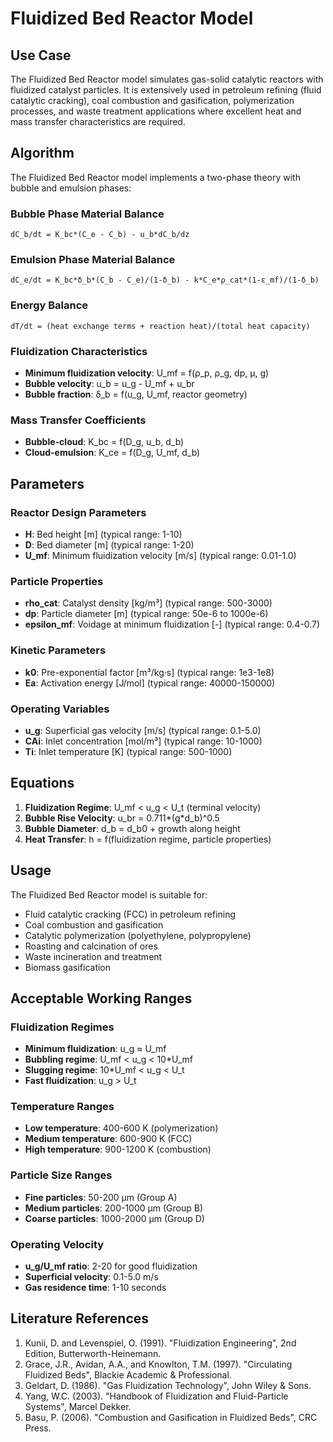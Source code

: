 # Fluidized Bed Reactor Model

## Use Case

The Fluidized Bed Reactor model simulates gas-solid catalytic reactors with fluidized catalyst particles. It is extensively used in petroleum refining (fluid catalytic cracking), coal combustion and gasification, polymerization processes, and waste treatment applications where excellent heat and mass transfer characteristics are required.

## Algorithm

The Fluidized Bed Reactor model implements a two-phase theory with bubble and emulsion phases:

### Bubble Phase Material Balance
```
dC_b/dt = K_bc*(C_e - C_b) - u_b*dC_b/dz
```

### Emulsion Phase Material Balance
```
dC_e/dt = K_bc*δ_b*(C_b - C_e)/(1-δ_b) - k*C_e*ρ_cat*(1-ε_mf)/(1-δ_b)
```

### Energy Balance
```
dT/dt = (heat exchange terms + reaction heat)/(total heat capacity)
```

### Fluidization Characteristics
- **Minimum fluidization velocity**: U_mf = f(ρ_p, ρ_g, dp, μ, g)
- **Bubble velocity**: u_b = u_g - U_mf + u_br
- **Bubble fraction**: δ_b = f(u_g, U_mf, reactor geometry)

### Mass Transfer Coefficients
- **Bubble-cloud**: K_bc = f(D_g, u_b, d_b)
- **Cloud-emulsion**: K_ce = f(D_g, U_mf, d_b)

## Parameters

### Reactor Design Parameters
- **H**: Bed height [m] (typical range: 1-10)
- **D**: Bed diameter [m] (typical range: 1-20)
- **U_mf**: Minimum fluidization velocity [m/s] (typical range: 0.01-1.0)

### Particle Properties
- **rho_cat**: Catalyst density [kg/m³] (typical range: 500-3000)
- **dp**: Particle diameter [m] (typical range: 50e-6 to 1000e-6)
- **epsilon_mf**: Voidage at minimum fluidization [-] (typical range: 0.4-0.7)

### Kinetic Parameters
- **k0**: Pre-exponential factor [m³/kg·s] (typical range: 1e3-1e8)
- **Ea**: Activation energy [J/mol] (typical range: 40000-150000)

### Operating Variables
- **u_g**: Superficial gas velocity [m/s] (typical range: 0.1-5.0)
- **CAi**: Inlet concentration [mol/m³] (typical range: 10-1000)
- **Ti**: Inlet temperature [K] (typical range: 500-1000)

## Equations

1. **Fluidization Regime**: U_mf < u_g < U_t (terminal velocity)
2. **Bubble Rise Velocity**: u_br = 0.711*(g*d_b)^0.5
3. **Bubble Diameter**: d_b = d_b0 + growth along height
4. **Heat Transfer**: h = f(fluidization regime, particle properties)

## Usage

The Fluidized Bed Reactor model is suitable for:
- Fluid catalytic cracking (FCC) in petroleum refining
- Coal combustion and gasification
- Catalytic polymerization (polyethylene, polypropylene)
- Roasting and calcination of ores
- Waste incineration and treatment
- Biomass gasification

## Acceptable Working Ranges

### Fluidization Regimes
- **Minimum fluidization**: u_g ≈ U_mf
- **Bubbling regime**: U_mf < u_g < 10*U_mf
- **Slugging regime**: 10*U_mf < u_g < U_t
- **Fast fluidization**: u_g > U_t

### Temperature Ranges
- **Low temperature**: 400-600 K (polymerization)
- **Medium temperature**: 600-900 K (FCC)
- **High temperature**: 900-1200 K (combustion)

### Particle Size Ranges
- **Fine particles**: 50-200 μm (Group A)
- **Medium particles**: 200-1000 μm (Group B)
- **Coarse particles**: 1000-2000 μm (Group D)

### Operating Velocity
- **u_g/U_mf ratio**: 2-20 for good fluidization
- **Superficial velocity**: 0.1-5.0 m/s
- **Gas residence time**: 1-10 seconds

## Literature References

1. Kunii, D. and Levenspiel, O. (1991). "Fluidization Engineering", 2nd Edition, Butterworth-Heinemann.
2. Grace, J.R., Avidan, A.A., and Knowlton, T.M. (1997). "Circulating Fluidized Beds", Blackie Academic & Professional.
3. Geldart, D. (1986). "Gas Fluidization Technology", John Wiley & Sons.
4. Yang, W.C. (2003). "Handbook of Fluidization and Fluid-Particle Systems", Marcel Dekker.
5. Basu, P. (2006). "Combustion and Gasification in Fluidized Beds", CRC Press.
